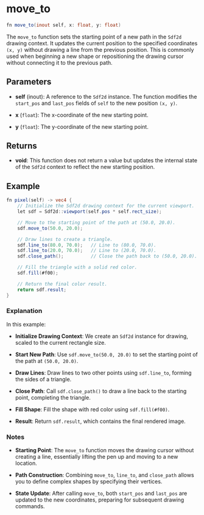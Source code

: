 # move_to

```glsl
fn move_to(inout self, x: float, y: float)
```

The `move_to` function sets the starting point of a new path in the `Sdf2d` drawing context. It updates the current position to the specified coordinates `(x, y)` without drawing a line from the previous position. This is commonly used when beginning a new shape or repositioning the drawing cursor without connecting it to the previous path.

## Parameters

- **self** (inout): A reference to the `Sdf2d` instance. The function modifies the `start_pos` and `last_pos` fields of `self` to the new position `(x, y)`.

- **x** (`float`): The x-coordinate of the new starting point.

- **y** (`float`): The y-coordinate of the new starting point.

## Returns

- **void**: This function does not return a value but updates the internal state of the `Sdf2d` context to reflect the new starting position.

## Example

```glsl
fn pixel(self) -> vec4 {
    // Initialize the Sdf2d drawing context for the current viewport.
    let sdf = Sdf2d::viewport(self.pos * self.rect_size);

    // Move to the starting point of the path at (50.0, 20.0).
    sdf.move_to(50.0, 20.0);

    // Draw lines to create a triangle.
    sdf.line_to(80.0, 70.0);   // Line to (80.0, 70.0).
    sdf.line_to(20.0, 70.0);   // Line to (20.0, 70.0).
    sdf.close_path();          // Close the path back to (50.0, 20.0).

    // Fill the triangle with a solid red color.
    sdf.fill(#f00);

    // Return the final color result.
    return sdf.result;
}
```

### Explanation

In this example:

- **Initialize Drawing Context**: We create an `Sdf2d` instance for drawing, scaled to the current rectangle size.

- **Start New Path**: Use `sdf.move_to(50.0, 20.0)` to set the starting point of the path at `(50.0, 20.0)`.

- **Draw Lines**: Draw lines to two other points using `sdf.line_to`, forming the sides of a triangle.

- **Close Path**: Call `sdf.close_path()` to draw a line back to the starting point, completing the triangle.

- **Fill Shape**: Fill the shape with red color using `sdf.fill(#f00)`.

- **Result**: Return `sdf.result`, which contains the final rendered image.

### Notes

- **Starting Point**: The `move_to` function moves the drawing cursor without creating a line, essentially lifting the pen up and moving to a new location.

- **Path Construction**: Combining `move_to`, `line_to`, and `close_path` allows you to define complex shapes by specifying their vertices.

- **State Update**: After calling `move_to`, both `start_pos` and `last_pos` are updated to the new coordinates, preparing for subsequent drawing commands.
